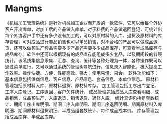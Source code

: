 # Mangms
 《机械加工管理系统》是针对机械加工企业而开发的一款软件，它可以给每个外协客户开出库单，对加工后的产品做入库单，对于料费的产品做退回登记，可统计出每个外协客户手中还有多少没有加工的，可以对原材料的入库、退货及原材料的库存管理，可对成品进行套品销售也可以单品销售，对不合格的产品可以做成品退货，还可以做预生产套品需要多少产品还需要多少成品库存，可查看半成品库存与成品库存。软件中还可以根据现有的成品库存能组成多少套品，以及期间段的各项统计。该系统集信息采集、汇总、查询、统计等各种处理为一体，各种操作既可以通过菜单进行，又可以通过系统的管理树导航进行。信息录入智能化，极大提高工作效率。操作快捷、方便，性能高效、强大；使用易懂、易会。 软件功能如下： 基本信息包括供商信息、客户信息、产品信息、套品信息、本单位信息。 原材料管理包括原材料入库、原材料退货、原材料库存。 加工管理包括工序出库登记、工序入库登记、工序退回、客户欠件统计。 成品管理包括成品入库查看明细、成品销售，成品预生产、入库退货、销售退货、返修入库。 统计查询包括组套数统计、期间工序出库明细、期间工序入库明细、期间工序退回明细、期间原材料入库明细、期间原材料退货明细、半成品组套数统计、每件成品成本价。 库存管理包括成品库存、半成品库存。
